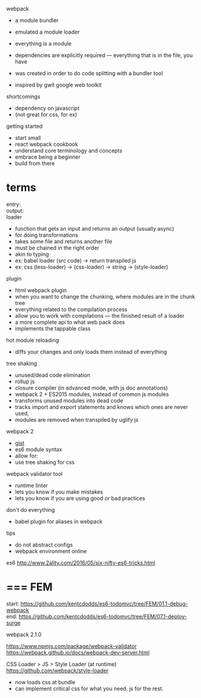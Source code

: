 webpack

- a module bundler
- emulated a module loader

- everything is a module
- dependencies are explicitly required — everything that is in the file, you have

- was created in order to do code splitting with a bundler tool
- inspired by gwit google web toolkit

shortcomings
- dependency on javascript
- (not great for css, for ex)

getting started
- start small
- react webpack cookbook
- understand core terminology and concepts
- embrace being a beginner
- build from there

terms
==
entry:  
output:  
loader
- function that gets an input and returns an output (usually async)
- for doing transformations
- takes some file and returns another file
- must be chained in the right order
- akin to typing
- ex: babel loader (src code) -> return transpiled js
- ex: css (less-loader) -> (css-loader) -> string -> (style-loader)

plugin
- html webpack plugin
- when you want to change the chunking, where modules are in the chunk tree
- everything related to the compilation process
- allow you to work with compilations — the finished result of a loader
- a more complete api to what web pack does
- implements the tappable class

hot module reloading
- diffs your changes and only loads them instead of everything

tree shaking
- unused/dead code elimination
- rollup js
- closure compiler (in advanced mode, with js doc annotations)
- webpack 2 + ES2015 modules, instead of common js modules
- transforms unused modules into dead code
- tracks import and export statements and knows which ones are never used,
- modules are removed when transpiled by uglify js

webpack 2 
- [gist](https://gist.github.com/sokra/27b24881210b56bbaff7?utm_source=javascriptweekly&utm_medium=email)
- es6 module syntax
- allow for:
- use tree shaking for css

webpack validator tool
- runtime linter
- lets you know if you make mistakes
- lets you know if you are using good or bad practices

don't do everything
- babel plugin for aliases in webpack

tips
- do not abstract configs
- webpack environment online

es6
http://www.2ality.com/2016/05/six-nifty-es6-tricks.html

===
FEM
===

start: https://github.com/kentcdodds/es6-todomvc/tree/FEM/01.1-debug-webpack  
end: https://github.com/kentcdodds/es6-todomvc/tree/FEM/07.1-deploy-surge  

webpack 2.1.0

https://www.npmjs.com/package/webpack-validator  
https://webpack.github.io/docs/webpack-dev-server.html  

CSS Loader > JS > Style Loader (at runtime)
https://github.com/webpack/style-loader

- now loads css at bundle
- can implement critical css for what you need. js for the rest.
